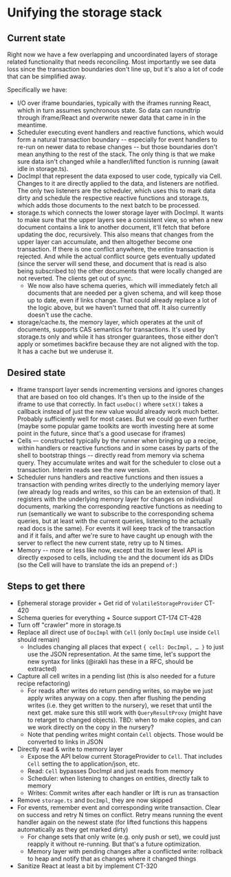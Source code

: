 # Unifying the storage stack

## Current state

Right now we have a few overlapping and uncoordinated layers of storage related
functionality that needs reconciling. Most importantly we see data loss since
the transaction boundaries don't line up, but it's also a lot of code that can
be simplified away.

Specifically we have:

- I/O over iframe boundaries, typically with the iframes running React, which in
  turn assumes synchronous state. So data can roundtrip through iframe/React and
  overwrite newer data that came in in the meantime.
- Scheduler executing event handlers and reactive functions, which would form a
  natural transaction boundary -- especially for event handlers to re-run on
  newer data to rebase changes -- but those boundaries don't mean anything to
  the rest of the stack. The only thing is that we make sure data isn't changed
  while a handler/lifted function is running (await idle in storage.ts).
- DocImpl that represent the data exposed to user code, typically via Cell.
  Changes to it are directly applied to the data, and listeners are notified.
  The only two listeners are the scheduler, which uses this to mark data dirty
  and schedule the respective reactive functions and storage.ts, which adds
  those documents to the next batch to be processed.
- storage.ts which connects the lower storage layer with DocImpl. It wants to
  make sure that the upper layers see a consistent view, so when a new document
  contains a link to another document, it'll fetch that before updating the doc,
  recursively. This also means that changes from the upper layer can accumulate,
  and then altogether become one transaction. If there is one conflict anywhere,
  the entire transaction is rejected. And while the actual conflict source gets
  eventually updated (since the server will send these, and document that is
  read is also being subscribed to) the other documents that were locally
  changed are not reverted. The clients get out of sync.
  - We now also have schema queries, which will immediately fetch all documents
    that are needed per a given schema, and will keep those up to date, even if
    links change. That could already replace a lot of the logic above, but we
    haven't turned that off. It also currently doesn't use the cache.
- storage/cache.ts, the memory layer, which operates at the unit of documents,
  supports CAS semantics for transactions. It's used by storage.ts only and
  while it has stronger guarantees, those either don't apply or sometimes
  backfire because they are not aligned with the top. It has a cache but we
  underuse it.

## Desired state

- Iframe transport layer sends incrementing versions and ignores changes that
  are based on too old changes. It's then up to the inside of the iframe to use
  that correctly. In fact `useDoc()` where `setX()` takes a callback instead of
  just the new value would already work much better. Probably sufficiently well
  for most cases. But we could go even further (maybe some popular game toolkits
  are worth investing here at some point in the future, since that's a good
  usecase for iframes)
- Cells –- constructed typically by the runner when bringing up a recipe, within
  handlers or reactive functions and in some cases by parts of the shell to
  bootstrap things -- directly read from memory via schema query. They
  accumulate writes and wait for the scheduler to close out a transaction.
  Interim reads see the new version.
- Scheduler runs handlers and reactive functions and then issues a transaction
  with pending writes directly to the underlying memory layer (we already log
  reads and writes, so this can be an extension of that). It registers with the
  underlying memory layer for changes on individual documents, marking the
  corresponding reactive functions as needing to run (semantically we want to
  subscribe to the corresponding schema queries, but at least with the current
  queries, listening to the actually read docs is the same). For events it will
  keep track of the transaction and if it fails, and after we're sure to have
  caught up enough with the server to reflect the new current state, retry up to
  N times.
- Memory -- more or less like now, except that its lower level API is directly
  exposed to cells, including `the` and the document ids as DIDs (so the Cell
  will have to translate the ids an prepend `of:`)

## Steps to get there

- Ephemeral storage provider + Get rid of `VolatileStorageProvider` CT-420
- Schema queries for everything + Source support CT-174 CT-428
- Turn off "crawler" more in storage.ts
- Replace all direct use of `DocImpl` with `Cell` (only `DocImpl` use inside
  `Cell` should remain)
  - Includes changing all places that expect `{ cell: DocImpl, … }` to just use
    the JSON representation. At the same time, let's support the new syntax for
    links (@irakli has these in a RFC, should be extracted)
- Capture all cell writes in a pending list (this is also needed for a future
  recipe refactoring)
  - For reads after writes do return pending writes, so maybe we just apply
    writes anyway on a copy. then after flushing the pending writes (i.e. they
    get written to the nursery), we reset that until the next get. make sure
    this still work with `QueryResultProxy` (might have to retarget to changed
    objects). TBD: when to make copies, and can we work directly on the copy in
    the nursery?
  - Note that pending writes might contain `Cell` objects. Those would be
    converted to links in JSON
- Directly read & write to memory layer
  - Expose the API below current StorageProvider to `Cell`. That includes `Cell`
    setting the to application/json, etc.
  - Read: `Cell` bypasses DocImpl and just reads from memory
  - Scheduler: when listening to changes on entities, directly talk to memory
  - Writes: Commit writes after each handler or lift is run as transaction
- Remove `storage.ts` and `DocImpl`, they are now skipped
- For events, remember event and corresponding write transaction. Clear on
  success and retry N times on conflict. Retry means running the event handler
  again on the newest state (for lifted functions this happens automatically as
  they get marked dirty)
  - For change sets that only write (e.g. only push or set), we could just
    reapply it without re-running. But that's a future optimization.
  - Memory layer with pending changes after a conflicted write: rollback to heap
    and notify that as changes where it changed things
- Sanitize React at least a bit by implement CT-320
